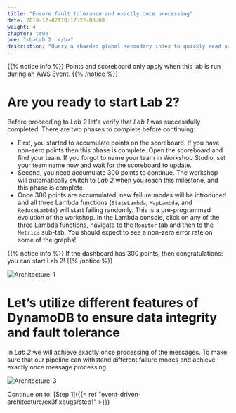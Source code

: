 ```yaml
---
title: "Ensure fault tolerance and exactly once processing"
date: 2019-12-02T10:17:22-08:00
weight: 4
chapter: true
pre: "<b>Lab 2: </b>"
description: "Query a sharded global secondary index to quickly read sorted data by status code and date."
---
```


{{% notice info %}}
Points and scoreboard only apply when this lab is run during an AWS Event.
{{% /notice %}}

# Are you ready to start Lab 2?

Before proceeding to *Lab 2* let's verify that *Lab 1* was successfully completed. There are two phases to complete before continuing:
* First, you started to accumulate points on the scoreboard. If you have non-zero points then this phase is complete. Open the scoreboard and find your team. If you forgot to name your team in Workshop Studio, set your team name now and wait for the scoreboard to update.
* Second, you need accumulate 300 points to continue. The workshop will automatically switch to *Lab 2* when you reach this milestone, and this phase is complete.
 * Once 300 points are accumulated, new failure modes will be introduced and all three Lambda functions (`StateLambda`, `MapLambda`, and `ReduceLambda`) will start failing randomly. This is a pre-programmed evolution of the workshop. In the Lambda console, click on any of the three Lambda functions, navigate to  the `Monitor` tab and then to the `Metrics` sub-tab. You should expect to see a non-zero error rate on some of the graphs!

{{% notice info %}}
If the dashboard has 300 points, then congratulations: you can start Lab 2!
{{% /notice %}}

![Architecture-1](/images/event-driven-architecture/lab2/failing-lambdas.png)


# Let’s utilize different features of DynamoDB to ensure data integrity and fault tolerance

In *Lab 2* we will achieve exactly once processing of the messages. To make sure that our pipeline can withstand different failure modes and achieve exactly once message processing.

![Architecture-3](/images/event-driven-architecture/architecture/after-lab-2.png)

Continue on to: [Step 1]({{< ref "event-driven-architecture/ex3fixbugs/step1" >}})
